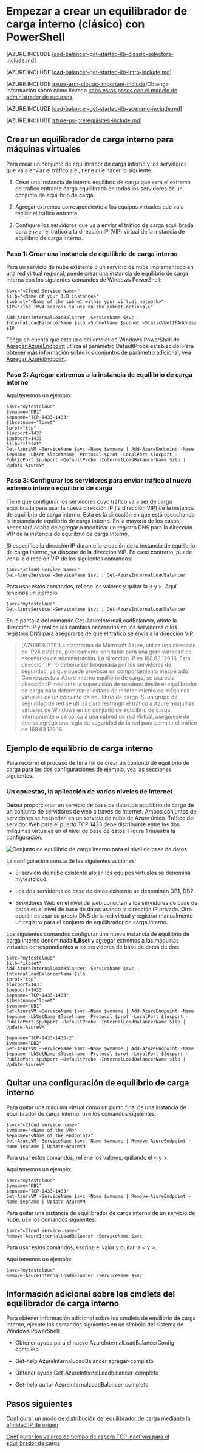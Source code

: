 <properties
   pageTitle="Crear un equilibrador de carga interno con PowerShell en el modelo de implementación clásica | Microsoft Azure"
   description="Aprenda a crear un equilibrador de carga interno con PowerShell en el modelo de implementación clásica"
   services="load-balancer"
   documentationCenter="na"
   authors="sdwheeler"
   manager="carmonm"
   editor=""
   tags="azure-service-management"
/>
<tags
   ms.service="load-balancer"
   ms.devlang="na"
   ms.topic="get-started-article"
   ms.tgt_pltfrm="na"
   ms.workload="infrastructure-services"
   ms.date="02/09/2016"
   ms.author="sewhee" />

# <a name="get-started-creating-an-internal-load-balancer-classic-using-powershell"></a>Empezar a crear un equilibrador de carga interno (clásico) con PowerShell

[AZURE.INCLUDE [load-balancer-get-started-ilb-classic-selectors-include.md](../../includes/load-balancer-get-started-ilb-classic-selectors-include.md)]

[AZURE.INCLUDE [load-balancer-get-started-ilb-intro-include.md](../../includes/load-balancer-get-started-ilb-intro-include.md)]

[AZURE.INCLUDE [azure-arm-classic-important-include](../../includes/learn-about-deployment-models-classic-include.md)]Obtenga información sobre cómo llevar a [cabo estos pasos con el modelo de administrador de recursos](load-balancer-get-started-ilb-arm-ps.md).

[AZURE.INCLUDE [load-balancer-get-started-ilb-scenario-include.md](../../includes/load-balancer-get-started-ilb-scenario-include.md)]


[AZURE.INCLUDE [azure-ps-prerequisites-include.md](../../includes/azure-ps-prerequisites-include.md)]


## <a name="create-an-internal-load-balancer-set-for-virtual-machines"></a>Crear un equilibrador de carga interno para máquinas virtuales

Para crear un conjunto de equilibrador de carga interno y los servidores que va a enviar el tráfico a él, tiene que hacer lo siguiente:

1. Crear una instancia de interno equilibrio de carga que será el extremo de tráfico entrante carga equilibrada en todos los servidores de un conjunto de equilibrio de carga.

1. Agregar extremos correspondiente a los equipos virtuales que va a recibir el tráfico entrante.

1. Configure los servidores que va a enviar el tráfico de carga equilibrada para enviar el tráfico a la dirección IP (VIP) virtual de la instancia de equilibrio de carga interno.


### <a name="step-1-create-an-internal-load-balancing-instance"></a>Paso 1: Crear una instancia de equilibrio de carga interno

Para un servicio de nube existente o un servicio de nube implementado en una red virtual regional, puede crear una instancia de equilibrio de carga interna con los siguientes comandos de Windows PowerShell:

    $svc="<Cloud Service Name>"
    $ilb="<Name of your ILB instance>"
    $subnet="<Name of the subnet within your virtual network>"
    $IP="<The IPv4 address to use on the subnet-optional>"

    Add-AzureInternalLoadBalancer -ServiceName $svc -InternalLoadBalancerName $ilb –SubnetName $subnet –StaticVNetIPAddress $IP


Tenga en cuenta que este uso del cmdlet de Windows PowerShell de [Agregar AzureEndpoint](https://msdn.microsoft.com/library/dn495300.aspx) utiliza el parámetro DefaultProbe establecido. Para obtener más información sobre los conjuntos de parámetro adicional, vea [Agregar AzureEndpoint](https://msdn.microsoft.com/library/dn495300.aspx).

### <a name="step-2-add-endpoints-to-the-internal-load-balancing-instance"></a>Paso 2: Agregar extremos a la instancia de equilibrio de carga interno

Aquí tenemos un ejemplo:

    $svc="mytestcloud"
    $vmname="DB1"
    $epname="TCP-1433-1433"
    $lbsetname="lbset"
    $prot="tcp"
    $locport=1433
    $pubport=1433
    $ilb="ilbset"
    Get-AzureVM –ServiceName $svc –Name $vmname | Add-AzureEndpoint -Name $epname -Lbset $lbsetname -Protocol $prot -LocalPort $locport -PublicPort $pubport –DefaultProbe -InternalLoadBalancerName $ilb | Update-AzureVM


### <a name="step-3-configure-your-servers-to-send-their-traffic-to-the-new-internal-load-balancing-endpoint"></a>Paso 3: Configurar los servidores para enviar tráfico al nuevo extremo interno equilibrio de carga

Tiene que configurar los servidores cuyo tráfico va a ser de carga equilibrada para usar la nueva dirección IP (la dirección VIP) de la instancia de equilibrio de carga interno. Esta es la dirección en que está escuchando la instancia de equilibrio de carga interno. En la mayoría de los casos, necesitará acaba de agregar o modificar un registro DNS para la dirección VIP de la instancia de equilibrio de carga interno.

Si especifica la dirección IP durante la creación de la instancia de equilibrio de carga interno, ya dispone de la dirección VIP. En caso contrario, puede ver a la dirección VIP de los siguientes comandos:

    $svc="<Cloud Service Name>"
    Get-AzureService -ServiceName $svc | Get-AzureInternalLoadBalancer



Para usar estos comandos, rellene los valores y quitar la < y >. Aquí tenemos un ejemplo:

    $svc="mytestcloud"
    Get-AzureService -ServiceName $svc | Get-AzureInternalLoadBalancer


En la pantalla del comando Get-AzureInternalLoadBalancer, anote la dirección IP y realice los cambios necesarios en los servidores o los registros DNS para asegurarse de que el tráfico se envía a la dirección VIP.

>[AZURE.NOTE]La plataforma de Microsoft Azure, utiliza una dirección de IPv4 estática, públicamente enrutable para una gran variedad de escenarios de administración. La dirección IP es 168.63.129.16. Esta dirección IP no debería ser bloqueada por los servidores de seguridad, ya que puede provocar un comportamiento inesperado.
>Con respecto a Azure interno equilibrio de carga, se usa esta dirección IP mediante la supervisión de sondeos desde el equilibrador de carga para determinar el estado de mantenimiento de máquinas virtuales de un conjunto de equilibrio de carga. Si un grupo de seguridad de red se utiliza para restringir el tráfico a Azure máquinas virtuales de Windows en un conjunto de equilibrio de carga internamente o se aplica a una subred de red Virtual, asegúrese de que se agrega una regla de seguridad de la red para permitir el tráfico de 168.63.129.16.


## <a name="example-of-internal-load-balancing"></a>Ejemplo de equilibrio de carga interno

Para recorrer el proceso de fin a fin de crear un conjunto de equilibrio de carga para las dos configuraciones de ejemplo, vea las secciones siguientes.

### <a name="an-internet-facing-multi-tier-application"></a>Un opuestas, la aplicación de varios niveles de Internet

Desea proporcionar un servicio de base de datos de equilibrio de carga de un conjunto de servidores de web a través de Internet. Ambos conjuntos de servidores se hospedan en un servicio de nube de Azure único. Tráfico del servidor Web para el puerto TCP 1433 debe distribuirse entre las dos máquinas virtuales en el nivel de base de datos. Figura 1 muestra la configuración.

![Conjunto de equilibrio de carga interno para el nivel de base de datos](./media/load-balancer-internal-getstarted/IC736321.png)


La configuración consta de las siguientes acciones:

- El servicio de nube existente alojan los equipos virtuales se denomina mytestcloud.

- Los dos servidores de base de datos existente se denominan DB1, DB2.

- Servidores Web en el nivel de web conectan a los servidores de base de datos en el nivel de base de datos usando la dirección IP privada. Otra opción es usar su propio DNS de la red virtual y registrar manualmente un registro para el conjunto de equilibrador de carga interno.

Los siguientes comandos configurar una nueva instancia de equilibrio de carga interno denominada **ILBset** y agregar extremos a las máquinas virtuales correspondientes a los servidores de base de datos de dos:

    $svc="mytestcloud"
    $ilb="ilbset"
    Add-AzureInternalLoadBalancer -ServiceName $svc -InternalLoadBalancerName $ilb
    $prot="tcp"
    $locport=1433
    $pubport=1433
    $epname="TCP-1433-1433"
    $lbsetname="lbset"
    $vmname="DB1"
    Get-AzureVM –ServiceName $svc –Name $vmname | Add-AzureEndpoint -Name $epname -LbSetName $lbsetname -Protocol $prot -LocalPort $locport -PublicPort $pubport –DefaultProbe -InternalLoadBalancerName $ilb | Update-AzureVM

    $epname="TCP-1433-1433-2"
    $vmname="DB2"
    Get-AzureVM –ServiceName $svc –Name $vmname | Add-AzureEndpoint -Name $epname -LbSetName $lbsetname -Protocol $prot -LocalPort $locport -PublicPort $pubport –DefaultProbe -InternalLoadBalancerName $ilb | Update-AzureVM


## <a name="remove-an-internal-load-balancing-configuration"></a>Quitar una configuración de equilibrio de carga interno

Para quitar una máquina virtual como un punto final de una instancia de equilibrador de carga interno, use los comandos siguientes:

    $svc="<Cloud service name>"
    $vmname="<Name of the VM>"
    $epname="<Name of the endpoint>"
    Get-AzureVM -ServiceName $svc -Name $vmname | Remove-AzureEndpoint -Name $epname | Update-AzureVM

Para usar estos comandos, rellene los valores, quitando el < y >.

Aquí tenemos un ejemplo:

    $svc="mytestcloud"
    $vmname="DB1"
    $epname="TCP-1433-1433"
    Get-AzureVM -ServiceName $svc -Name $vmname | Remove-AzureEndpoint -Name $epname | Update-AzureVM

Para quitar una instancia de equilibrador de carga interno de un servicio de nube, use los comandos siguientes:

    $svc="<Cloud service name>"
    Remove-AzureInternalLoadBalancer -ServiceName $svc

Para usar estos comandos, escriba el valor y quitar la < y >.

Aquí tenemos un ejemplo:

    $svc="mytestcloud"
    Remove-AzureInternalLoadBalancer -ServiceName $svc



## <a name="additional-information-about-internal-load-balancer-cmdlets"></a>Información adicional sobre los cmdlets del equilibrador de carga interno


Para obtener información adicional sobre los cmdlets de equilibrio de carga interno, ejecute los comandos siguientes en un símbolo del sistema de Windows PowerShell:

- Obtener ayuda para el nuevo AzureInternalLoadBalancerConfig-completo

- Get-help AzureInternalLoadBalancer agregar-completo

- Obtener ayuda Get-AzureInternalLoadbalancer-completo

- Get-help quitar AzureInternalLoadBalancer-completo

## <a name="next-steps"></a>Pasos siguientes

[Configurar un modo de distribución del equilibrador de carga mediante la afinidad IP de origen](load-balancer-distribution-mode.md)

[Configurar los valores de tiempo de espera TCP inactivas para el equilibrador de carga](load-balancer-tcp-idle-timeout.md)
